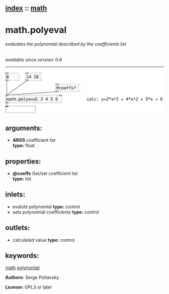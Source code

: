 [index](index.html) :: [math](category_math.html)
---

# math.polyeval

###### evaluates the polynomial described by the coefficients list

*available since version:* 0.6

---




[![example](../examples/img/math.polyeval.jpg)](../examples/pd/math.polyeval.pd)



## arguments:

* **ARGS**
coefficient list<br>
__type:__ float<br>





## properties:

* **@coeffs** 
Get/set coefficient list<br>
__type:__ list<br>



## inlets:

* evalute polynomial 
__type:__ control<br>
* sets polynomial coefficients 
__type:__ control<br>



## outlets:

* calculated value
__type:__ control<br>



## keywords:

[math](keywords/math.html)
[polynomial](keywords/polynomial.html)






**Authors:** Serge Poltavsky




**License:** GPL3 or later





